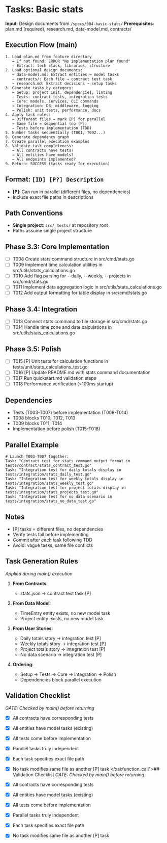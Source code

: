 # Tasks: Basic stats

**Input**: Design documents from `/specs/004-basic-stats/`
**Prerequisites**: plan.md (required), research.md, data-model.md, contracts/

## Execution Flow (main)

```
1. Load plan.md from feature directory
   → If not found: ERROR "No implementation plan found"
   → Extract: tech stack, libraries, structure
2. Load optional design documents:
   → data-model.md: Extract entities → model tasks
   → contracts/: Each file → contract test task
   → research.md: Extract decisions → setup tasks
3. Generate tasks by category:
   → Setup: project init, dependencies, linting
   → Tests: contract tests, integration tests
   → Core: models, services, CLI commands
   → Integration: DB, middleware, logging
   → Polish: unit tests, performance, docs
4. Apply task rules:
   → Different files = mark [P] for parallel
   → Same file = sequential (no [P])
   → Tests before implementation (TDD)
5. Number tasks sequentially (T001, T002...)
6. Generate dependency graph
7. Create parallel execution examples
8. Validate task completeness:
   → All contracts have tests?
   → All entities have models?
   → All endpoints implemented?
9. Return: SUCCESS (tasks ready for execution)
```

## Format: `[ID] [P?] Description`

- **[P]**: Can run in parallel (different files, no dependencies)
- Include exact file paths in descriptions

## Path Conventions

- **Single project**: `src/`, `tests/` at repository root
- Paths assume single project structure

## Phase 3.3: Core Implementation

- [ ] T008 Create stats command structure in src/cmd/stats.go
- [ ] T009 Implement time calculation utilities in src/utils/stats_calculations.go
- [ ] T010 Add flag parsing for --daily, --weekly, --projects in src/cmd/stats.go
- [ ] T011 Implement data aggregation logic in src/utils/stats_calculations.go
- [ ] T012 Add output formatting for table display in src/cmd/stats.go

## Phase 3.4: Integration

- [ ] T013 Connect stats command to file storage in src/cmd/stats.go
- [ ] T014 Handle time zone and date calculations in src/utils/stats_calculations.go

## Phase 3.5: Polish

- [ ] T015 [P] Unit tests for calculation functions in tests/unit/stats_calculations_test.go
- [ ] T016 [P] Update README.md with stats command documentation
- [ ] T017 Run quickstart.md validation steps
- [ ] T018 Performance verification (<100ms startup)

## Dependencies

- Tests (T003-T007) before implementation (T008-T014)
- T008 blocks T010, T012, T013
- T009 blocks T011, T014
- Implementation before polish (T015-T018)

## Parallel Example

```
# Launch T003-T007 together:
Task: "Contract test for stats command output format in tests/contract/stats_contract_test.go"
Task: "Integration test for daily totals display in tests/integration/stats_daily_test.go"
Task: "Integration test for weekly totals display in tests/integration/stats_weekly_test.go"
Task: "Integration test for project totals display in tests/integration/stats_projects_test.go"
Task: "Integration test for no data scenario in tests/integration/stats_no_data_test.go"
```

## Notes

- [P] tasks = different files, no dependencies
- Verify tests fail before implementing
- Commit after each task following TDD
- Avoid: vague tasks, same file conflicts

## Task Generation Rules

_Applied during main() execution_

1. **From Contracts**:
   - stats.json → contract test task [P]

2. **From Data Model**:
   - TimeEntry entity exists, no new model task
   - Project entity exists, no new model task

3. **From User Stories**:
   - Daily totals story → integration test [P]
   - Weekly totals story → integration test [P]
   - Project totals story → integration test [P]
   - No data scenario → integration test [P]

4. **Ordering**:
   - Setup → Tests → Core → Integration → Polish
   - Dependencies block parallel execution

## Validation Checklist

_GATE: Checked by main() before returning_

- [x] All contracts have corresponding tests
- [x] All entities have model tasks (existing)
- [x] All tests come before implementation
- [x] Parallel tasks truly independent
- [x] Each task specifies exact file path
- [x] No task modifies same file as another [P] task</content>
      </xai:function_call">## Validation Checklist
      _GATE: Checked by main() before returning_

- [x] All contracts have corresponding tests
- [x] All entities have model tasks (existing)
- [x] All tests come before implementation
- [x] Parallel tasks truly independent
- [x] Each task specifies exact file path
- [x] No task modifies same file as another [P] task
